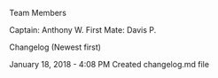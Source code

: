 Team Members

Captain: Anthony W.
First Mate: Davis P.




Changelog
(Newest first)

January 18, 2018 - 4:08 PM
Created changelog.md file
